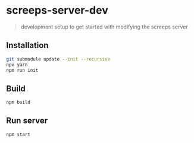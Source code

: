 # screeps-server-dev
> development setup to get started with modifying the screeps server

## Installation
```bash
git submodule update --init --recursive
npx yarn
npm run init
```

## Build
```bash
npm build
```

## Run server
```bash
npm start
```

